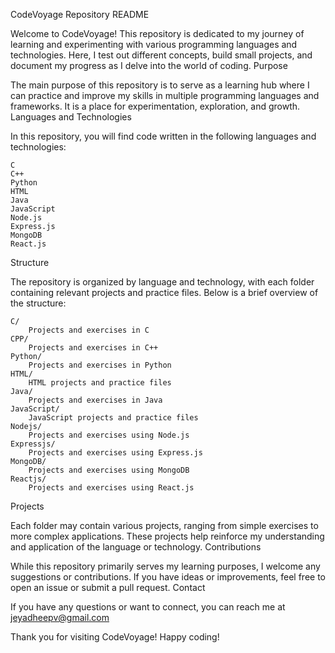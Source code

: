 CodeVoyage Repository README

Welcome to CodeVoyage! This repository is dedicated to my journey of learning and experimenting with various programming languages and technologies. Here, I test out different concepts, build small projects, and document my progress as I delve into the world of coding.
Purpose

The main purpose of this repository is to serve as a learning hub where I can practice and improve my skills in multiple programming languages and frameworks. It is a place for experimentation, exploration, and growth.
Languages and Technologies

In this repository, you will find code written in the following languages and technologies:

    C
    C++
    Python
    HTML
    Java
    JavaScript
    Node.js
    Express.js
    MongoDB
    React.js

Structure

The repository is organized by language and technology, with each folder containing relevant projects and practice files. Below is a brief overview of the structure:

    C/
        Projects and exercises in C
    CPP/
        Projects and exercises in C++
    Python/
        Projects and exercises in Python
    HTML/
        HTML projects and practice files
    Java/
        Projects and exercises in Java
    JavaScript/
        JavaScript projects and practice files
    Nodejs/
        Projects and exercises using Node.js
    Expressjs/
        Projects and exercises using Express.js
    MongoDB/
        Projects and exercises using MongoDB
    Reactjs/
        Projects and exercises using React.js

Projects

Each folder may contain various projects, ranging from simple exercises to more complex applications. These projects help reinforce my understanding and application of the language or technology.
Contributions

While this repository primarily serves my learning purposes, I welcome any suggestions or contributions. If you have ideas or improvements, feel free to open an issue or submit a pull request.
Contact

If you have any questions or want to connect, you can reach me at jeyadheepv@gmail.com

Thank you for visiting CodeVoyage! Happy coding!
